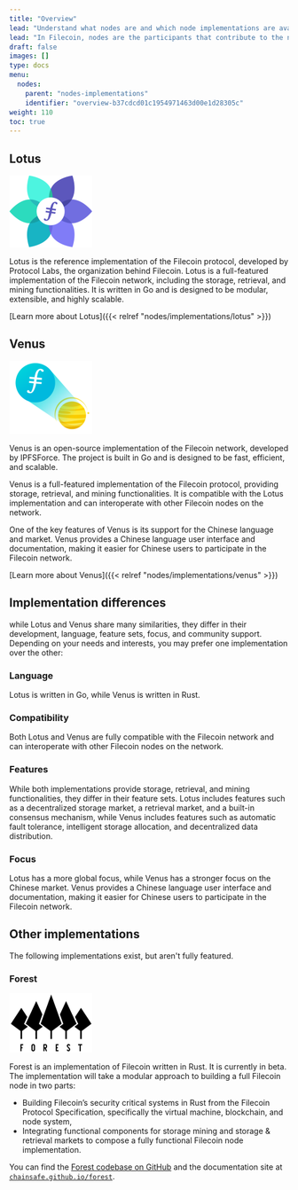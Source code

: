 ```yaml
---
title: "Overview"
lead: "Understand what nodes are and which node implementations are available on the Filecoin network."
lead: "In Filecoin, nodes are the participants that contribute to the network's operation and maintain its integrity. There are two major node implementations running on the Filecoin network today, with more implementations in the work."
draft: false
images: []
type: docs
menu:
  nodes:
    parent: "nodes-implementations"
    identifier: "overview-b37cdcd01c1954971463d00e1d28305c"
weight: 110
toc: true
---
```


## Lotus

![The Lotus implementation logo.](lotus-logo.png)

Lotus is the reference implementation of the Filecoin protocol, developed by Protocol Labs, the organization behind Filecoin. Lotus is a full-featured implementation of the Filecoin network, including the storage, retrieval, and mining functionalities. It is written in Go and is designed to be modular, extensible, and highly scalable.

[Learn more about Lotus]({{< relref "nodes/implementations/lotus" >}})

## Venus

![The Venus implementation logo.](venus-logo.png)

Venus is an open-source implementation of the Filecoin network, developed by IPFSForce. The project is built in Go and is designed to be fast, efficient, and scalable.

Venus is a full-featured implementation of the Filecoin protocol, providing storage, retrieval, and mining functionalities. It is compatible with the Lotus implementation and can interoperate with other Filecoin nodes on the network.

One of the key features of Venus is its support for the Chinese language and market. Venus provides a Chinese language user interface and documentation, making it easier for Chinese users to participate in the Filecoin network.

[Learn more about Venus]({{< relref "nodes/implementations/venus" >}})

## Implementation differences

while Lotus and Venus share many similarities, they differ in their development, language, feature sets, focus, and community support. Depending on your needs and interests, you may prefer one implementation over the other:

### Language

Lotus is written in Go, while Venus is written in Rust.

### Compatibility

Both Lotus and Venus are fully compatible with the Filecoin network and can interoperate with other Filecoin nodes on the network.

### Features

While both implementations provide storage, retrieval, and mining functionalities, they differ in their feature sets. Lotus includes features such as a decentralized storage market, a retrieval market, and a built-in consensus mechanism, while Venus includes features such as automatic fault tolerance, intelligent storage allocation, and decentralized data distribution.

### Focus

Lotus has a more global focus, while Venus has a stronger focus on the Chinese market. Venus provides a Chinese language user interface and documentation, making it easier for Chinese users to participate in the Filecoin network.

## Other implementations

The following implementations exist, but aren't fully featured.

### Forest

![Forest logo.](forest-logo.png)

Forest is an implementation of Filecoin written in Rust. It is currently in beta. The implementation will take a modular approach to building a full Filecoin node in two parts:

- Building Filecoin’s security critical systems in Rust from the Filecoin Protocol Specification, specifically the virtual machine, blockchain, and node system,
- Integrating functional components for storage mining and storage & retrieval markets to compose a fully functional Filecoin node implementation.

You can find the [Forest codebase on GitHub](https://github.com/ChainSafe/forest) and the documentation site at [`chainsafe.github.io/forest`](https://chainsafe.github.io/forest/).
